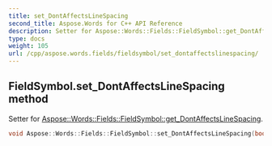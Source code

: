 ```yaml
---
title: set_DontAffectsLineSpacing
second_title: Aspose.Words for C++ API Reference
description: Setter for Aspose::Words::Fields::FieldSymbol::get_DontAffectsLineSpacing. 
type: docs
weight: 105
url: /cpp/aspose.words.fields/fieldsymbol/set_dontaffectslinespacing/
---
```

## FieldSymbol.set_DontAffectsLineSpacing method


Setter for [Aspose::Words::Fields::FieldSymbol::get_DontAffectsLineSpacing](../get_dontaffectslinespacing/).

```cpp
void Aspose::Words::Fields::FieldSymbol::set_DontAffectsLineSpacing(bool value)
```

